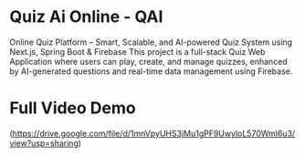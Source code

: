 # Quiz Ai Online - QAI
Online Quiz Platform – Smart, Scalable, and AI-powered Quiz System using Next.js, Spring Boot & Firebase
This project is a full-stack Quiz Web Application where users can play, create, and manage quizzes, enhanced by AI-generated questions and real-time data management using Firebase.

# Full Video Demo
(https://drive.google.com/file/d/1mnVpyUHS3jMu1gPF9UwyloL570Wml6u3/view?usp=sharing)

